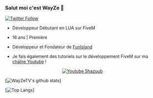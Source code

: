### Salut moi c'est WayZe 👋
[![Twitter Follow](https://img.shields.io/twitter/follow/WayZeTV?color=1DA1F2&logo=twitter&style=for-the-badge)](https://twitter.com/WayZeTV)
- Développeur Débutant en LUA sur FiveM
- 16 ans | Première
- Développeur et Fondateur de [FunIsland](https://twitter.com/FunIslandRP)

- Je fais également des tutoriels sur le développement FiveM sur ma [chaîne Youtube](https://www.youtube.com/channel/UCwrVESX4HcDwRnXZagsGV1Q) !

</p>
 <p align="center">
<a href="https://www.youtube.com/channel/UCSG40zTkJMUbW-GSYjux3bg" target="blank"><img align="center" src="https://img.shields.io/youtube/channel/subscribers/UCSG40zTkJMUbW-GSYjux3bg?label=s%27abonner&style=for-the-badge" alt="Youtube Shazuub" /></a>
</p>
</p>

[![WayZeTV's github stats](https://github-readme-stats.vercel.app/api?username=WayZeTV)]

[![Top Langs](https://github-readme-stats.vercel.app/api/top-langs/?username=WayZeTV)]
